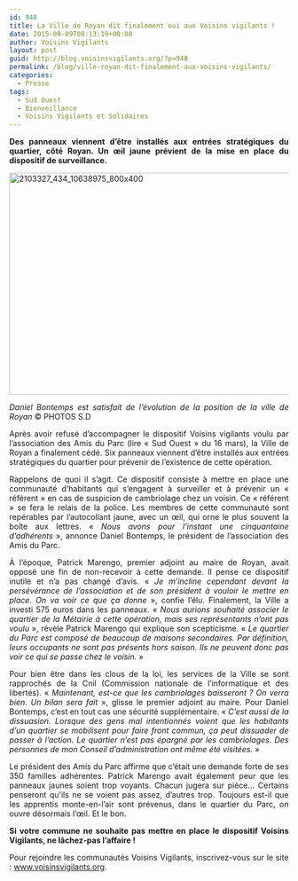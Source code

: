 ```yaml
---
id: 948
title: La Ville de Royan dit finalement oui aux Voisins vigilants !
date: 2015-09-09T08:13:19+00:00
author: Voisins Vigilants
layout: post
guid: http://blog.voisinsvigilants.org/?p=948
permalink: /blog/ville-royan-dit-finalement-aux-voisins-vigilants/
categories:
  - Presse
tags:
  - Sud Ouest
  - Bienveillance
  - Voisins Vigilants et Solidaires
---
```

<p style="text-align: justify;">
  <strong>Des panneaux viennent d’être installés aux entrées stratégiques du quartier, côté Royan. Un œil jaune prévient de la mise en place du dispositif de surveillance.</strong>
</p>

<p style="text-align: justify;">
  <a href="./../../images/2015/08/2103327_434_10638975_800x400.jpg"><img class="aligncenter size-full wp-image-949" src="./../../images/2015/08/2103327_434_10638975_800x400.jpg" alt="2103327_434_10638975_800x400" width="800" height="400" /></a>
</p>

<p style="text-align: justify;">
  <em>Daniel Bontemps est satisfait de l’évolution de la position de la ville de Royan </em>© PHOTOS S.D
</p>

<p style="text-align: justify;">
  Après avoir refusé d&rsquo;accompagner le dispositif Voisins vigilants voulu par l&rsquo;association des Amis du Parc (lire « Sud Ouest » du 16 mars), la Ville de Royan a finalement cédé. Six panneaux viennent d&rsquo;être installés aux entrées stratégiques du quartier pour prévenir de l&rsquo;existence de cette opération.
</p>

<p style="text-align: justify;">
  Rappelons de quoi il s&rsquo;agit. Ce dispositif consiste à mettre en place une communauté d&rsquo;habitants qui s&rsquo;engagent à surveiller et à prévenir un « référent » en cas de suspicion de cambriolage chez un voisin. Ce « référent » se fera le relais de la police. Les membres de cette communauté sont repérables par l&rsquo;autocollant jaune, avec un œil, qui orne le plus souvent la boîte aux lettres. « <em>Nous avons pour l&rsquo;instant une cinquantaine d&rsquo;adhérents</em> », annonce Daniel Bontemps, le président de l&rsquo;association des Amis du Parc.
</p>

<p style="text-align: justify;">
  À l&rsquo;époque, Patrick Marengo, premier adjoint au maire de Royan, avait opposé une fin de non-recevoir à cette demande. Il pense ce dispositif inutile et n&rsquo;a pas changé d&rsquo;avis. « <em>Je m&rsquo;incline cependant devant la persévérance de l&rsquo;association et de son président à vouloir le mettre en place. On va voir ce que ça donne</em> », confie l&rsquo;élu. Finalement, la Ville a investi 575 euros dans les panneaux. « <em>Nous aurions souhaité associer le quartier de la Métairie à cette opération, mais ses représentants n&rsquo;ont pas voulu</em> », révèle Patrick Marengo qui explique son scepticisme. « <em>Le quartier du Parc est composé de beaucoup de maisons secondaires. Par définition, leurs occupants ne sont pas présents hors saison. Ils ne peuvent donc pas voir ce qui se passe chez le voisin.</em> »
</p>

<p style="text-align: justify;">
  Pour bien être dans les clous de la loi, les services de la Ville se sont rapprochés de la Cnil (Commission nationale de l&rsquo;informatique et des libertés). « <em>Maintenant, est-ce que les cambriolages baisseront ? On verra bien. Un bilan sera fait</em> », glisse le premier adjoint au maire. Pour Daniel Bontemps, c&rsquo;est en tout cas une sécurité supplémentaire. « <em>C&rsquo;est aussi de la dissuasion. Lorsque des gens mal intentionnés voient que les habitants d&rsquo;un quartier se mobilisent pour faire front commun, ça peut dissuader de passer à l&rsquo;action. Le quartier n&rsquo;est pas épargné par les cambriolages. Des personnes de mon Conseil d&rsquo;administration ont même été visitées.</em> »
</p>

<p style="text-align: justify;">
  Le président des Amis du Parc affirme que c&rsquo;était une demande forte de ses 350 familles adhérentes. Patrick Marengo avait également peur que les panneaux jaunes soient trop voyants. Chacun jugera sur pièce… Certains penseront qu&rsquo;ils ne se voient pas assez, d&rsquo;autres trop. Toujours est-il que les apprentis monte-en-l&rsquo;air sont prévenus, dans le quartier du Parc, on ouvre désormais l&rsquo;œil. Et le bon.
</p>

<p style="text-align: justify;">
  <strong>Si votre commune ne souhaite pas mettre en place le dispositif Voisins Vigilants, ne lâchez-pas l&rsquo;affaire ! </strong>
</p>

<p style="text-align: justify;">
  Pour rejoindre les communautés Voisins Vigilants, inscrivez-vous sur le site : <a href="www.voisinsvigilants.org%20">www.voisinsvigilants.org</a>.
</p>
